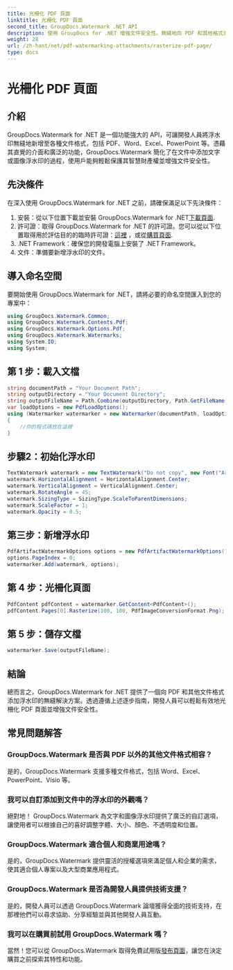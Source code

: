 ```yaml
---
title: 光柵化 PDF 頁面
linktitle: 光柵化 PDF 頁面
second_title: GroupDocs.Watermark .NET API
description: 使用 GroupDocs for .NET 增強文件安全性。無縫地向 PDF 和其他格式添加浮水印。
weight: 28
url: /zh-hant/net/pdf-watermarking-attachments/rasterize-pdf-page/
type: docs
---
```

# 光柵化 PDF 頁面

## 介紹
GroupDocs.Watermark for .NET 是一個功能強大的 API，可讓開發人員將浮水印無縫地新增至各種文件格式，包括 PDF、Word、Excel、PowerPoint 等。憑藉其直覺的介面和廣泛的功能，GroupDocs.Watermark 簡化了在文件中添加文字或圖像浮水印的過程，使用戶能夠輕鬆保護其智慧財產權並增強文件安全性。
## 先決條件
在深入使用 GroupDocs.Watermark for .NET 之前，請確保滿足以下先決條件：
1. 安裝：從以下位置下載並安裝 GroupDocs.Watermark for .NET[下載頁面](https://releases.groupdocs.com/Watermark/net/).
2. 許可證：取得 GroupDocs.Watermark for .NET 的許可證。您可以從以下位置取得用於評估目的的臨時許可證：[這裡](https://purchase.groupdocs.com/temporary-license/) ，或從[購買頁面](https://purchase.groupdocs.com/buy).
3. .NET Framework：確保您的開發電腦上安裝了 .NET Framework。
4. 文件：準備要新增浮水印的文件。

## 導入命名空間
要開始使用 GroupDocs.Watermark for .NET，請將必要的命名空間匯入到您的專案中：
```csharp
using GroupDocs.Watermark.Common;
using GroupDocs.Watermark.Contents.Pdf;
using GroupDocs.Watermark.Options.Pdf;
using GroupDocs.Watermark.Watermarks;
using System.IO;
using System;
```
## 第 1 步：載入文檔
```csharp
string documentPath = "Your Document Path";
string outputDirectory = "Your Document Directory";
string outputFileName = Path.Combine(outputDirectory, Path.GetFileName(documentPath));
var loadOptions = new PdfLoadOptions();
using (Watermarker watermarker = new Watermarker(documentPath, loadOptions))
{
    //你的程式碼放在這裡
}
```
## 步驟2：初始化浮水印
```csharp
TextWatermark watermark = new TextWatermark("Do not copy", new Font("Arial", 8));
watermark.HorizontalAlignment = HorizontalAlignment.Center;
watermark.VerticalAlignment = VerticalAlignment.Center;
watermark.RotateAngle = 45;
watermark.SizingType = SizingType.ScaleToParentDimensions;
watermark.ScaleFactor = 1;
watermark.Opacity = 0.5;
```
## 第三步：新增浮水印
```csharp
PdfArtifactWatermarkOptions options = new PdfArtifactWatermarkOptions();
options.PageIndex = 0;
watermarker.Add(watermark, options);
```
## 第 4 步：光柵化頁面
```csharp
PdfContent pdfContent = watermarker.GetContent<PdfContent>();
pdfContent.Pages[0].Rasterize(100, 100, PdfImageConversionFormat.Png);
```
## 第 5 步：儲存文檔
```csharp
watermarker.Save(outputFileName);
```

## 結論
總而言之，GroupDocs.Watermark for .NET 提供了一個向 PDF 和其他文件格式添加浮水印的無縫解決方案。透過遵循上述逐步指南，開發人員可以輕鬆有效地光柵化 PDF 頁面並增強文件安全性。
## 常見問題解答
### GroupDocs.Watermark 是否與 PDF 以外的其他文件格式相容？
是的，GroupDocs.Watermark 支援多種文件格式，包括 Word、Excel、PowerPoint、Visio 等。
### 我可以自訂添加到文件中的浮水印的外觀嗎？
絕對地！ GroupDocs.Watermark 為文字和圖像浮水印提供了廣泛的自訂選項，讓使用者可以根據自己的喜好調整字體、大小、顏色、不透明度和位置。
### GroupDocs.Watermark 適合個人和商業用途嗎？
是的，GroupDocs.Watermark 提供靈活的授權選項來滿足個人和企業的需求，使其適合個人專案以及大型商業應用程式。
### GroupDocs.Watermark 是否為開發人員提供技術支援？
是的，開發人員可以透過 GroupDocs.Watermark 論壇獲得全面的技術支持，在那裡他們可以尋求協助、分享經驗並與其他開發人員互動。
### 我可以在購買前試用 GroupDocs.Watermark 嗎？
當然！您可以從 GroupDocs.Watermark 取得免費試用版[發布頁面](https://releases.groupdocs.com/)，讓您在決定購買之前探索其特性和功能。